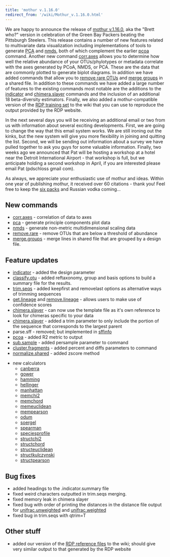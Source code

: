 ```yaml
---
title: 'mothur v.1.16.0'
redirect_from: '/wiki/Mothur_v.1.16.0.html'
---
```

We are happy to announce the release of [mothur
v.1.16.0](/wiki/mothur_v.1.16.0), aka the "Brett who?" version in
celebration of the Green Bay Packers beating the Pittsburgh Steelers.
This release contains a number of new features related to multivariate
data visualization including implementations of tools to generate [
PCA](/wiki/pca) and [ nmds](/wiki/nmds), both of which
complement the earlier [ pcoa](/wiki/pcoa) command. Another new
command [corr.axes](/wiki/corr.axes) allows you to determine how
well the relative abundance of your OTUs/phylotypes or metadata
correlate with the axes generated by PCoA, NMDS, or PCA. These are the
data that are commonly plotted to generate biplot diagrams. In addition
we have added commands that allow you to [ remove rare
OTUs](/wiki/remove.rare) and [ merge
groups](/wiki/merge.groups) in a shared file. In addition to these
commands we have added a large number of features to the existing
commands most notable are the additions to the
[indicator](/wiki/indicator) and
[chimera.slayer](/wiki/chimera.slayer) commands and the inclusion
of an additional 18 beta-diversity estimators. Finally, we also added a
mothur-compatible version of the [ RDP training
set](/wiki/RDP_reference_files) to the wiki that you can use to
reproduce the output provided by the RDP website.

In the next several days you will be receiving an additional email or
two from us with information about several exciting developments. First,
we are going to change the way that this email system works. We are
still ironing out the kinks, but the new system will give you more
flexibility in joining and quitting the list. Second, we will be sending
out information about a survey we have pulled together to ask you guys
for some valuable information. Finally, two weeks ago we announced that
Pat will be hosting a workshop at a hotel near the Detroit International
Airport - that workshop is full, but we anticipate holding a second
workshop in April, if you are interested please email Pat (pdschloss
gmail com).

As always, we appreciate your enthusiastic use of mothur and ideas.
Within one year of publishing mothur, it received over 60 citations -
thank you! Feel free to keep the [six packs](https://leinie.com)
and Russian vodka coming\...


## New commands

-   [corr.axes](/wiki/corr.axes) - correlation of data to axes
-   [pca](/wiki/pca) - generate principle components plot data
-   [nmds](/wiki/nmds) - generate non-metric multidimensional
    scaling data
-   [remove.rare](/wiki/remove.rare) - remove OTUs that are below a
    threshold of abundance
-   [merge.groups](/wiki/merge.groups) - merge lines in shared file
    that are grouped by a design file.

## Feature updates

-   [indicator](/wiki/indicator) - added the design parameter
-   [classify.otu](/wiki/classify.otu) - added reftaxonomy, group
    and basis options to build a summary file for the results.
-   [trim.seqs](/wiki/trim.seqs) - added keepfirst and removelast
    options as alternative ways of trimming sequences
-   [get.lineage](/wiki/get.lineage) and
    [remove.lineage](/wiki/remove.lineage) - allows users to make
    use of confidence scores
-   [chimera.slayer](/wiki/chimera.slayer) - can now use the
    template file as it's own reference to look for chimeras specific
    to your data
-   [chimera.slayer](/wiki/chimera.slayer) - added a trim parameter
    to only include the portion of the sequence that corresponds to the
    largest parent
-   parse.sff - removed; but implemented in
    [sffinfo](/wiki/sffinfo)
-   [pcoa](/wiki/pcoa) - added R2 metric to output
-   [sub.sample](/wiki/sub.sample) - added persample parameter to
    command
-   [cluster.fragments](/wiki/cluster.fragments) - added percent
    and diffs parameters to command
-   [normalize.shared](/wiki/normalize.shared) - added zscore
    method

<!-- -->

-   new calculators
    -   [canberra](/wiki/canberra)
    -   [gower](/wiki/gower)
    -   [hamming](/wiki/hamming)
    -   [hellinger](/wiki/hellinger)
    -   [manhattan](/wiki/manhattan)
    -   [memchi2](/wiki/memchi2)
    -   [memchord](/wiki/memchord)
    -   [memeuclidean](/wiki/memeuclidean)
    -   [mempearson](/wiki/mempearson)
    -   [odum](/wiki/odum)
    -   [soergel](/wiki/soergel)
    -   [spearman](/wiki/spearman)
    -   [speciesprofile](/wiki/speciesprofile)
    -   [structchi2](/wiki/structchi2)
    -   [structchord](/wiki/structchord)
    -   [structeuclidean](/wiki/structeuclidean)
    -   [structkulczynski](/wiki/structkulczynski)
    -   [structpearson](/wiki/structpearson)

## Bug fixes

-   added headings to the .indicator.summary file
-   fixed weird characters outputted in trim.seqs merging.
-   fixed memory leak in chimera slayer
-   fixed bug with order of printing the distances in the distance file
    output for [unifrac.unweighted](/wiki/unifrac.unweighted) and
    [unifrac.weighted](/wiki/unifrac.weighted)
-   fixed bug in trim.seqs with qtrim=T

## Other stuff

-   added our version of the [RDP reference
    files](/wiki/RDP_reference_files) to the wiki; should give very
    similar output to that generated by the RDP website
